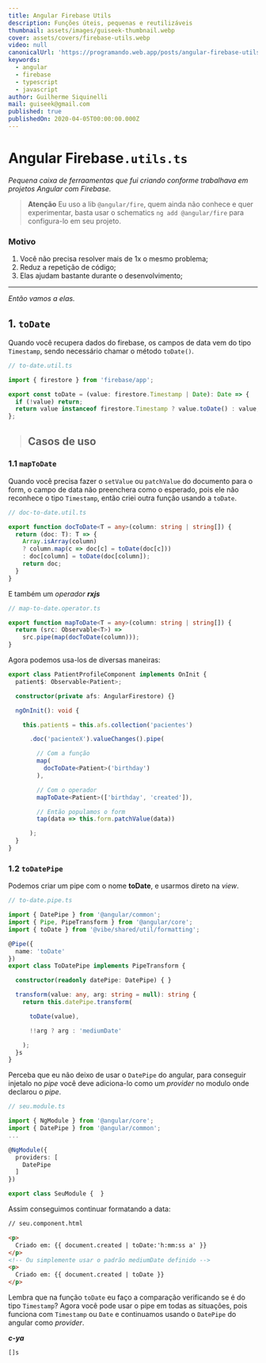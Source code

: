 ```yaml
---
title: Angular Firebase Utils
description: Funções úteis, pequenas e reutilizáveis
thumbnail: assets/images/guiseek-thumbnail.webp
cover: assets/covers/firebase-utils.webp
video: null
canonicalUrl: 'https://programando.web.app/posts/angular-firebase-utils'
keywords:
  - angular
  - firebase
  - typescript
  - javascript
author: Guilherme Siquinelli
mail: guiseek@gmail.com
published: true
publishedOn: 2020-04-05T00:00:00.000Z
---
```


# Angular Firebase`.utils.ts`

_Pequena caixa de ferraamentas que fui criando conforme trabalhava em projetos Angular com Firebase._

> __Atenção__
> Eu uso a lib `@angular/fire`, quem ainda não conhece e quer experimentar, basta usar o schematics `ng add @angular/fire` para configura-lo em seu projeto.

### Motivo

1. Você não precisa resolver mais de 1x o mesmo problema;
2. Reduz a repetição de código;
3. Elas ajudam bastante durante o desenvolvimento;

----------

_Então vamos a elas._

## 1. `toDate`
Quando você recupera dados do firebase, os campos de data vem do tipo `Timestamp`, sendo necessário chamar o método `toDate()`.

```ts
// to-date.util.ts

import { firestore } from 'firebase/app';

export const toDate = (value: firestore.Timestamp | Date): Date => {
  if (!value) return;
  return value instanceof firestore.Timestamp ? value.toDate() : value;
};
```

> Casos de uso
> -

### 1.1 `mapToDate`

Quando você precisa fazer o `setValue` ou `patchValue` do documento para o form, o campo de data não preenchera como o esperado, pois ele não reconhece o tipo `Timestamp`, então criei outra função usando a `toDate`.

```ts
// doc-to-date.util.ts

export function docToDate<T = any>(column: string | string[]) {
  return (doc: T): T => {
    Array.isArray(column)
    ? column.map(c => doc[c] = toDate(doc[c]))
    : doc[column] = toDate(doc[column]);
    return doc;
  }
}
```

E também um _operador **rxjs**_

```ts
// map-to-date.operator.ts

export function mapToDate<T = any>(column: string | string[]) {
  return (src: Observable<T>) =>
    src.pipe(map(docToDate(column)));
}
```

Agora podemos usa-los de diversas maneiras:

```ts
export class PatientProfileComponent implements OnInit {
  patient$: Observable<Patient>;

  constructor(private afs: AngularFirestore) {}

  ngOnInit(): void {

    this.patient$ = this.afs.collection('pacientes')

      .doc('pacienteX').valueChanges().pipe(

        // Com a função
        map(
          docToDate<Patient>('birthday')
        ),

        // Com o operador
        mapToDate<Patient>(['birthday', 'created']),

        // Então populamos o form
        tap(data => this.form.patchValue(data))

      );
  }
}
```

### 1.2 `toDatePipe`

Podemos criar um pipe com o nome __toDate__, e usarmos direto na _view_.
```ts
// to-date.pipe.ts

import { DatePipe } from '@angular/common';
import { Pipe, PipeTransform } from '@angular/core';
import { toDate } from '@vibe/shared/util/formatting';

@Pipe({
  name: 'toDate'
})
export class ToDatePipe implements PipeTransform {

  constructor(readonly datePipe: DatePipe) { }

  transform(value: any, arg: string = null): string {
    return this.datePipe.transform(

      toDate(value),

      !!arg ? arg : 'mediumDate'

    );
  }s
}
```
Perceba que eu não deixo de usar o `DatePipe` do angular, para conseguir injetalo no _pipe_ você deve adiciona-lo como um _provider_ no modulo onde declarou o _pipe_.

```ts
// seu.module.ts

import { NgModule } from '@angular/core';
import { DatePipe } from '@angular/common';
...

@NgModule({
  providers: [
    DatePipe
  ]
})

export class SeuModule {  }
```

Assim conseguimos continuar formatando a data:

```html
// seu.component.html

<p>
  Criado em: {{ document.created | toDate:'h:mm:ss a' }}
</p>
<!-- Ou simplemente usar o padrão mediumDate definido -->
<p>
  Criado em: {{ document.created | toDate }}
</p>
```

Lembra que na função `toDate` eu faço a comparação verificando se é do tipo `Timestamp`? Agora você pode usar o pipe em todas as situações, pois funciona com `Timestamp` ou `Date` e continuamos usando o `DatePipe` do angular como _provider_.



**_c-ya_**

`[]s`
